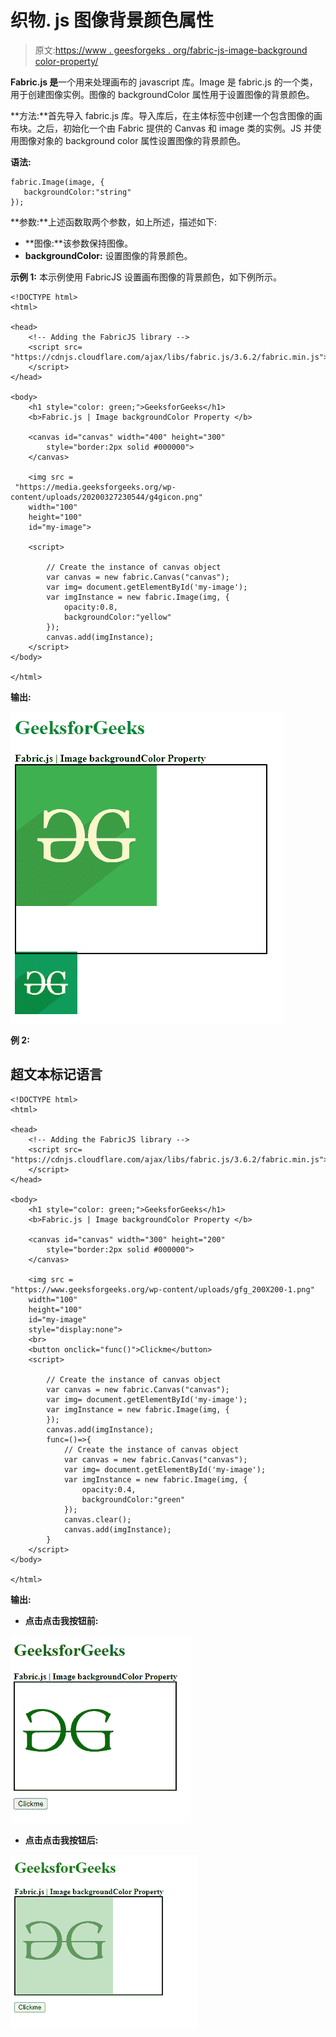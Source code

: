 # 织物. js 图像背景颜色属性

> 原文:[https://www . geesforgeks . org/fabric-js-image-background color-property/](https://www.geeksforgeeks.org/fabric-js-image-backgroundcolor-property/)

**Fabric.js 是**一个用来处理画布的 javascript 库。Image 是 fabric.js 的一个类，用于创建图像实例。图像的 backgroundColor 属性用于设置图像的背景颜色。

**方法:**首先导入 fabric.js 库。导入库后，在主体标签中创建一个包含图像的画布块。之后，初始化一个由 Fabric 提供的 Canvas 和 image 类的实例。JS 并使用图像对象的 background color 属性设置图像的背景颜色。

**语法:**

```
fabric.Image(image, {
   backgroundColor:"string"
});

```

**参数:**上述函数取两个参数，如上所述，描述如下:

*   **图像:**该参数保持图像。
*   **backgroundColor:** 设置图像的背景颜色。

**示例 1:** 本示例使用 FabricJS 设置画布图像的背景颜色，如下例所示。

```
<!DOCTYPE html> 
<html> 

<head>     
    <!-- Adding the FabricJS library --> 
    <script src= 
"https://cdnjs.cloudflare.com/ajax/libs/fabric.js/3.6.2/fabric.min.js"> 
    </script> 
</head> 

<body> 
    <h1 style="color: green;">GeeksforGeeks</h1> 
    <b>Fabric.js | Image backgroundColor Property </b> 

    <canvas id="canvas" width="400" height="300"
        style="border:2px solid #000000"> 
    </canvas> 

    <img src =
 "https://media.geeksforgeeks.org/wp-content/uploads/20200327230544/g4gicon.png" 
    width="100" 
    height="100"
    id="my-image">

    <script> 

        // Create the instance of canvas object
        var canvas = new fabric.Canvas("canvas"); 
        var img= document.getElementById('my-image');
        var imgInstance = new fabric.Image(img, {
            opacity:0.8,
            backgroundColor:"yellow"
        });
        canvas.add(imgInstance);
    </script> 
</body> 

</html>
```

**输出:**

![](img/f4d0c3f6b015b2ded610b54717bb7789.png)

**例 2:**

## 超文本标记语言

```
<!DOCTYPE html> 
<html> 

<head> 
    <!-- Adding the FabricJS library --> 
    <script src= 
"https://cdnjs.cloudflare.com/ajax/libs/fabric.js/3.6.2/fabric.min.js"> 
    </script> 
</head> 

<body> 
    <h1 style="color: green;">GeeksforGeeks</h1> 
    <b>Fabric.js | Image backgroundColor Property </b> 

    <canvas id="canvas" width="300" height="200"
        style="border:2px solid #000000"> 
    </canvas> 

    <img src =
"https://www.geeksforgeeks.org/wp-content/uploads/gfg_200X200-1.png" 
    width="100" 
    height="100"
    id="my-image"
    style="display:none">
    <br>
    <button onclick="func()">Clickme</button>
    <script> 

        // Create the instance of canvas object
        var canvas = new fabric.Canvas("canvas"); 
        var img= document.getElementById('my-image');
        var imgInstance = new fabric.Image(img, {
        });
        canvas.add(imgInstance);
        func=()=>{
            // Create the instance of canvas object
            var canvas = new fabric.Canvas("canvas"); 
            var img= document.getElementById('my-image');
            var imgInstance = new fabric.Image(img, {
                opacity:0.4,
                backgroundColor:"green"
            });
            canvas.clear();
            canvas.add(imgInstance);
        }
    </script> 
</body> 

</html>
```

**输出:**

*   **点击点击我按钮前:**

![](img/7d8ba36825b993826dfc4f955e3b335b.png)

*   **点击点击我按钮后:**

![](img/cd5e72537d4586f77c41c319543df699.png)